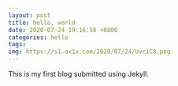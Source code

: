 ```yaml
---
layout: post
title: hello, world
date: 2020-07-24 19:16:58 +0800
categories: hello
tags: 
img: https://s1.ax1x.com/2020/07/24/Uvc1C8.png
---
```

This is my first blog submitted using Jekyll.
